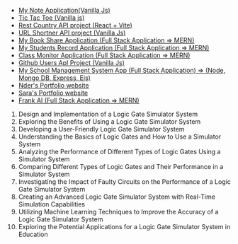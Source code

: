 - [My Note Application(Vanilla Js)](https://franknoteapp.netlify.app/)
- [Tic Tac Toe (Vanilla js)](https://franktictactoe.netlify.app/)
- [Rest Country API project (React + Vite)](https://frankrestcountriesapi.netlify.app/)
- [URL Shortner API project (Vanilla Js)](https://frankurlshortner.netlify.app/)
- [My Book Share Application (Full Stack Application => MERN)](http://frankbookshare.netlify.app/)
- [My Students Record Application (Full Stack Application => MERN)](http://mystudentsrecords.netlify.app/)
- [Class Monitor Application (Full Stack Application => MERN)](https://classmonitor.netlify.app/)
- [Github Users ApI Project (Vanilla Js)](https://frankgithubusers.netlify.app/)
- [My School Management System App (Full Stack Application) => (Node, Mongo DB, Express, Ejs)](https://frankschoolmanagementsystem.herokuapp.com/)
- [Nder's Portfolio website](https://ndersworld.com)
- [Sara's Portfolio website](https://sarahchidinma.netlify.app/)
- [Frank AI (Full Stack Application => MERN)](http://frankai.netlify.app/)

1. Design and Implementation of a Logic Gate Simulator System
2. Exploring the Benefits of Using a Logic Gate Simulator System
3. Developing a User-Friendly Logic Gate Simulator System
4. Understanding the Basics of Logic Gates and How to Use a Simulator System
5. Analyzing the Performance of Different Types of Logic Gates Using a Simulator System
6. Comparing Different Types of Logic Gates and Their Performance in a Simulator System
7. Investigating the Impact of Faulty Circuits on the Performance of a Logic Gate Simulator System
8. Creating an Advanced Logic Gate Simulator System with Real-Time Simulation Capabilities 
9. Utilizing Machine Learning Techniques to Improve the Accuracy of a Logic Gate Simulator System 
10. Exploring the Potential Applications for a Logic Gate Simulator System in Education

